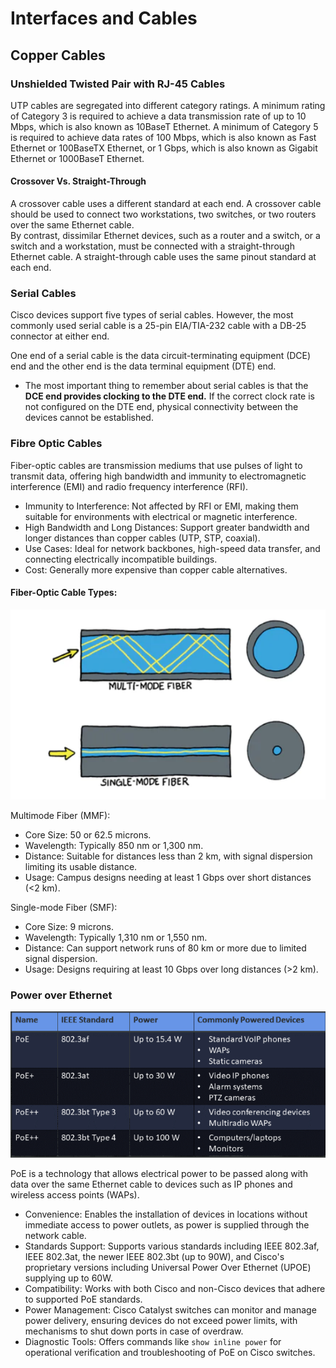 # Interfaces and Cables

## Copper Cables

### Unshielded Twisted Pair with RJ-45 Cables
UTP cables are segregated into different category ratings. A minimum rating of Category 3 is required to achieve a data transmission rate of up to 10 Mbps, which is also known as 10BaseT Ethernet. A minimum of Category 5 is required to achieve data rates of 100 Mbps, which is also known as Fast Ethernet or 100BaseTX Ethernet, or 1 Gbps, which is also known as Gigabit Ethernet or 1000BaseT Ethernet.
#### Crossover Vs. Straight-Through
A crossover cable uses a different standard at each end. A crossover cable should be used to connect two workstations, two switches, or two routers over the same Ethernet cable.  
By contrast, dissimilar Ethernet devices, such as a router and a switch, or a switch and a workstation, must be connected with a straight-through Ethernet cable. A straight-through cable uses the same pinout standard at each end.
### Serial Cables
Cisco devices support five types of serial cables. However, the most commonly used serial cable is a 25-pin EIA/TIA-232 cable with a DB-25 connector at either end.

One end of a serial cable is the data circuit-terminating equipment (DCE) end and the other end is the data terminal equipment (DTE) end.  
- The most important thing to remember about serial cables is that the <b>DCE end provides clocking to the DTE end.</b> If the correct clock rate is not configured on the DTE end, physical connectivity between the devices cannot be established.  
### Fibre Optic Cables
Fiber-optic cables are transmission mediums that use pulses of light to transmit data, offering high bandwidth and immunity to electromagnetic interference (EMI) and radio frequency interference (RFI).  
- Immunity to Interference: Not affected by RFI or EMI, making them suitable for environments with electrical or magnetic interference.
- High Bandwidth and Long Distances: Support greater bandwidth and longer distances than copper cables (UTP, STP, coaxial).
- Use Cases: Ideal for network backbones, high-speed data transfer, and connecting electrically incompatible buildings.
- Cost: Generally more expensive than copper cable alternatives. 

#### Fiber-Optic Cable Types:
![Single vs. Multi Mode Fibre](Images/mmf-smf.png)

Multimode Fiber (MMF):

- Core Size: 50 or 62.5 microns.
- Wavelength: Typically 850 nm or 1,300 nm.
- Distance: Suitable for distances less than 2 km, with signal dispersion limiting its usable distance.
- Usage: Campus designs needing at least 1 Gbps over short distances (<2 km).  

Single-mode Fiber (SMF):

- Core Size: 9 microns.
- Wavelength: Typically 1,310 nm or 1,550 nm.
- Distance: Can support network runs of 80 km or more due to limited signal dispersion.
- Usage: Designs requiring at least 10 Gbps over long distances (>2 km).  

### Power over Ethernet
![Power over Ethernet](Images/PoE.png)  

PoE is a technology that allows electrical power to be passed along with data over the same Ethernet cable to devices such as IP phones and wireless access points (WAPs).

- Convenience: Enables the installation of devices in locations without immediate access to power outlets, as power is supplied through the network cable.
- Standards Support: Supports various standards including IEEE 802.3af, IEEE 802.3at, the newer IEEE 802.3bt (up to 90W), and Cisco's proprietary versions including Universal Power Over Ethernet (UPOE) supplying up to 60W.
- Compatibility: Works with both Cisco and non-Cisco devices that adhere to supported PoE standards.
- Power Management: Cisco Catalyst switches can monitor and manage power delivery, ensuring devices do not exceed power limits, with mechanisms to shut down ports in case of overdraw.
- Diagnostic Tools: Offers commands like `show inline power` for operational verification and troubleshooting of PoE on Cisco switches.

